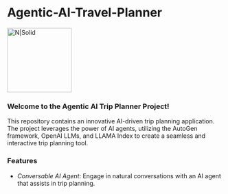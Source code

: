 # Agentic-AI-Travel-Planner

<a href="https://huggingface.co/spaces/Aditya782/Agentic-AI-Trip-Planner/">
  <img src="https://huggingface.co/front/thumbnails/spaces.png" alt="N|Solid" style="width: 150px;"/>
</a>

### Welcome to the Agentic AI Trip Planner Project!
This repository contains an innovative AI-driven trip planning application. The project leverages the power of AI agents, utilizing the AutoGen framework, OpenAI LLMs, and LLAMA Index to create a seamless and interactive trip planning tool.
### Features
- _Conversable AI Agent_: Engage in natural conversations with an AI agent that assists in trip planning.
